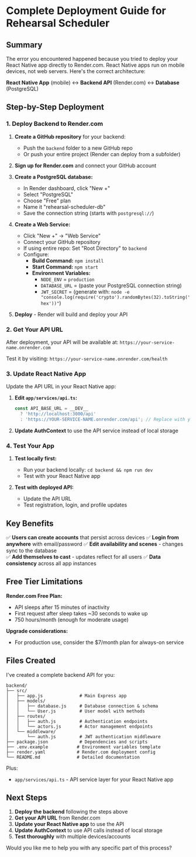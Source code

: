 # Complete Deployment Guide for Rehearsal Scheduler

## Summary

The error you encountered happened because you tried to deploy your React Native app directly to Render.com. React Native apps run on mobile devices, not web servers. Here's the correct architecture:

**React Native App** (mobile) ↔ **Backend API** (Render.com) ↔ **Database** (PostgreSQL)

## Step-by-Step Deployment

### 1. Deploy Backend to Render.com

1. **Create a GitHub repository** for your backend:
   - Push the `backend` folder to a new GitHub repo
   - Or push your entire project (Render can deploy from a subfolder)

2. **Sign up for Render.com** and connect your GitHub account

3. **Create a PostgreSQL database:**
   - In Render dashboard, click "New +"
   - Select "PostgreSQL"
   - Choose "Free" plan
   - Name it "rehearsal-scheduler-db"
   - Save the connection string (starts with `postgresql://`)

4. **Create a Web Service:**
   - Click "New +" → "Web Service"
   - Connect your GitHub repository
   - If using entire repo: Set "Root Directory" to `backend`
   - Configure:
     - **Build Command:** `npm install`
     - **Start Command:** `npm start`
     - **Environment Variables:**
       - `NODE_ENV` = `production`
       - `DATABASE_URL` = (paste your PostgreSQL connection string)
       - `JWT_SECRET` = (generate with: `node -e "console.log(require('crypto').randomBytes(32).toString('hex'))"`)

5. **Deploy** - Render will build and deploy your API

### 2. Get Your API URL

After deployment, your API will be available at:
`https://your-service-name.onrender.com`

Test it by visiting: `https://your-service-name.onrender.com/health`

### 3. Update React Native App

Update the API URL in your React Native app:

1. **Edit `app/services/api.ts`:**
   ```typescript
   const API_BASE_URL = __DEV__ 
     ? 'http://localhost:3000/api' 
     : 'https://YOUR-SERVICE-NAME.onrender.com/api'; // Replace with your actual URL
   ```

2. **Update AuthContext** to use the API service instead of local storage

### 4. Test Your App

1. **Test locally first:**
   - Run your backend locally: `cd backend && npm run dev`
   - Test with your React Native app
   
2. **Test with deployed API:**
   - Update the API URL
   - Test registration, login, and profile updates

## Key Benefits

✅ **Users can create accounts** that persist across devices
✅ **Login from anywhere** with email/password
✅ **Edit availability and scenes** - changes sync to the database  
✅ **Add themselves to cast** - updates reflect for all users
✅ **Data consistency** across all app instances

## Free Tier Limitations

**Render.com Free Plan:**
- API sleeps after 15 minutes of inactivity
- First request after sleep takes ~30 seconds to wake up
- 750 hours/month (enough for moderate usage)

**Upgrade considerations:**
- For production use, consider the $7/month plan for always-on service

## Files Created

I've created a complete backend API for you:

```
backend/
├── src/
│   ├── app.js              # Main Express app
│   ├── models/
│   │   ├── database.js     # Database connection & schema
│   │   └── User.js         # User model with methods
│   ├── routes/
│   │   ├── auth.js         # Authentication endpoints
│   │   └── actors.js       # Actor management endpoints
│   └── middleware/
│       └── auth.js         # JWT authentication middleware
├── package.json            # Dependencies and scripts
├── .env.example           # Environment variables template
├── render.yaml            # Render.com deployment config
└── README.md              # Detailed documentation
```

Plus:
- `app/services/api.ts` - API service layer for your React Native app

## Next Steps

1. **Deploy the backend** following the steps above
2. **Get your API URL** from Render.com
3. **Update your React Native app** to use the API
4. **Update AuthContext** to use API calls instead of local storage
5. **Test thoroughly** with multiple devices/accounts

Would you like me to help you with any specific part of this process?
